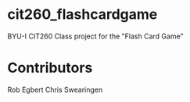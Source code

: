 # cit260_flashcardgame
BYU-I CIT260 Class project for the "Flash Card Game"
# Contributors
Rob Egbert
Chris Swearingen
